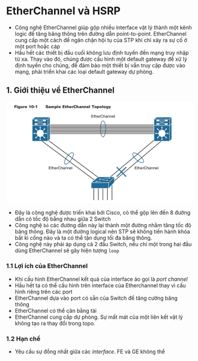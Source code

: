 # EtherChannel và HSRP
- Công nghệ EtherChannel giúp gộp nhiều interface vật lý thành một kênh logic để tăng băng thông trên đường dẫn point-to-point. EtherChannel cung cấp một cách để ngăn chặn hội tụ của STP khi chỉ xảy ra sự cố ở một port hoặc cáp
- Hầu hết các thiết bị đầu cuối không lưu định tuyến đến mạng truy nhập từ xa. Thay vào đó, chúng được cấu hình một default gateway để xử lý định tuyến cho chúng, để đảm bảo một thiết bị vẫn truy cập được vào mạng, phải triển khai các loại default gateway dự phòng.

## 1. Giới thiệu về EtherChannel 

![1](/image/2021-04-13_16-53-38.png)
- Đây là công nghệ được triển khai bởi Cisco, có thể gộp lên đến 8 đường dẫn có tốc độ bằng nhau giữa 2 Switch
- Công nghệ `bó` các đường dẫn này lại thành một đường nhằm tăng tốc độ băng thông. Đây là một đường logical nên STP sẽ không tiến hành khóa bất kì cổng nào và ta có thể tận dụng tối đa băng thông. 
- Công nghệ này phải áp dụng cả 2 đầu Switch, nếu chỉ một trong hai đầu dùng EtherChannel sẽ gây hiện tượng `loop`

### 1.1 Lợi ích của EtherChannel 
- Khi cấu hình EtherChannel kết quả của interface ảo gọi là *port channel*
- Hầu hết ta có thể cấu hình trên interface của Etherchannel thay vì cấu hình riêng trên các port
- EtherChannel dựa vào port có sẵn của Switch để tăng cường băng thông
- EtherChannel có thể cân bằng tải 
- EtherChannel cung cấp dự phòng. Sự mất mát của một liên kết vật lý không tạo ra thay đổi trong topo.

### 1.2 Hạn chế
- Yêu cầu sự đồng nhất giữa các *interface*. FE và GE không thể 